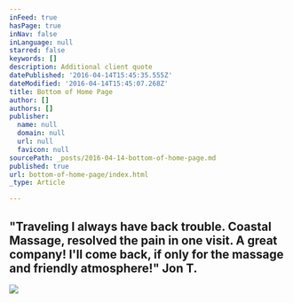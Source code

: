 ```yaml
---
inFeed: true
hasPage: true
inNav: false
inLanguage: null
starred: false
keywords: []
description: Additional client quote
datePublished: '2016-04-14T15:45:35.555Z'
dateModified: '2016-04-14T15:45:07.268Z'
title: Bottom of Home Page
author: []
authors: []
publisher:
  name: null
  domain: null
  url: null
  favicon: null
sourcePath: _posts/2016-04-14-bottom-of-home-page.md
published: true
url: bottom-of-home-page/index.html
_type: Article

---
```

## "Traveling I always have back trouble.  Coastal Massage, resolved the pain in one visit.  A great company!  I'll come back, if only for the massage and friendly atmosphere!" Jon T.
![](https://the-grid-user-content.s3-us-west-2.amazonaws.com/18fd8659-53d1-42b5-a834-666f556b243e.jpg)